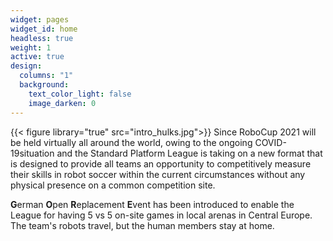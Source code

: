 ```yaml
---
widget: pages
widget_id: home
headless: true
weight: 1
active: true
design:
  columns: "1"
  background:
    text_color_light: false
    image_darken: 0
---
```

{{< figure library="true" src="intro_hulks.jpg">}}
Since RoboCup 2021 will be held virtually all around the world, owing to the ongoing COVID-19situation and the Standard Platform League is taking on a new format that is designed to provide all teams an opportunity to competitively measure their skills in robot soccer within the current circumstances without any physical presence on a common competition site.

**G**erman **O**pen **R**eplacement **E**vent has been introduced to enable the League for having 5 vs 5 on-site games in local arenas in Central Europe. The team's robots travel, but the human members stay at home.
